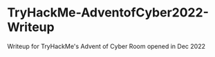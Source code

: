 # TryHackMe-AdventofCyber2022-Writeup
Writeup for TryHackMe's Advent of Cyber Room opened in Dec 2022
